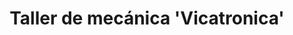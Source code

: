 ---
title: "Taller de mecánica 'Vicatronica'"
url: /la-paz/taller-de-mecanica-vicatronica/
shop: Autowerkstatt
---